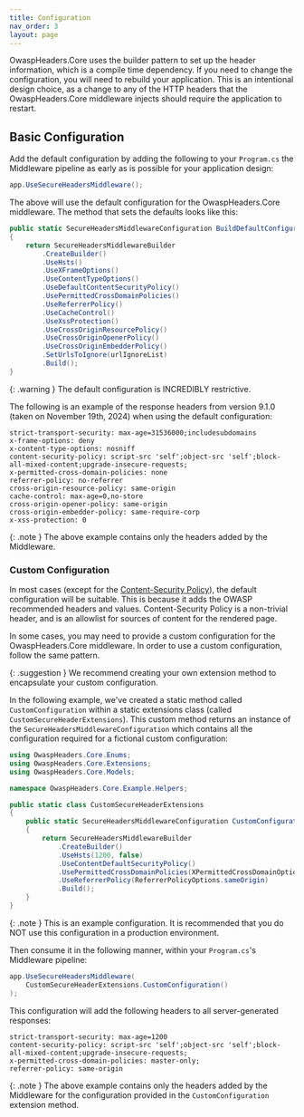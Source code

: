 ```yaml
---
title: Configuration
nav_order: 3
layout: page
---
```


OwaspHeaders.Core uses the builder pattern to set up the header information, which is a compile time dependency. If you need
to change the configuration, you will need to rebuild your application. This is an intentional design choice, as a change
to any of the HTTP headers that the OwaspHeaders.Core middleware injects should require the application to restart.

## Basic Configuration

Add the default configuration by adding the following to your `Program.cs` the Middleware pipeline as early as is
possible for your application design:

```csharp
app.UseSecureHeadersMiddleware();
```

The above will use the default configuration for the OwaspHeaders.Core middleware. The method that sets the defaults looks
like this:

```csharp
public static SecureHeadersMiddlewareConfiguration BuildDefaultConfiguration() 
{ 
    return SecureHeadersMiddlewareBuilder 
        .CreateBuilder()
        .UseHsts()
        .UseXFrameOptions()
        .UseContentTypeOptions()
        .UseDefaultContentSecurityPolicy()
        .UsePermittedCrossDomainPolicies()
        .UseReferrerPolicy()
        .UseCacheControl()
        .UseXssProtection()
        .UseCrossOriginResourcePolicy()
        .UseCrossOriginOpenerPolicy()
        .UseCrossOriginEmbedderPolicy()
        .SetUrlsToIgnore(urlIgnoreList)
        .Build();
} 
```

{: .warning }
The default configuration is INCREDIBLY restrictive.

The following is an example of the response headers from version 9.1.0 (taken on November 19th, 2024) when using the
default configuration: 

```http
strict-transport-security: max-age=31536000;includesubdomains
x-frame-options: deny
x-content-type-options: nosniff
content-security-policy: script-src 'self';object-src 'self';block-all-mixed-content;upgrade-insecure-requests;
x-permitted-cross-domain-policies: none
referrer-policy: no-referrer
cross-origin-resource-policy: same-origin
cache-control: max-age=0,no-store
cross-origin-opener-policy: same-origin
cross-origin-embedder-policy: same-require-corp
x-xss-protection: 0
```

{: .note }
The above example contains only the headers added by the Middleware.

### Custom Configuration

In most cases (except for the [Content-Security Policy](./Content-Security-Policy)), the default configuration will
be suitable. This is because it adds the OWASP recommended headers and values. Content-Security Policy is a non-trivial
header, and is an allowlist for sources of content for the rendered page.

In some cases, you may need to provide a custom configuration for the OwaspHeaders.Core middleware. In order to use a
custom configuration, follow the same pattern.

{: .suggestion }
We recommend creating your own extension method to encapsulate your custom configuration.

In the following example, we've created a static method called `CustomConfiguration` within a static extensions class
(called `CustomSecureHeaderExtensions`). This custom method returns an instance of the `SecureHeadersMiddlewareConfiguration`
which contains all the configuration required for a fictional custom configuration:

``` csharp
using OwaspHeaders.Core.Enums;
using OwaspHeaders.Core.Extensions;
using OwaspHeaders.Core.Models;

namespace OwaspHeaders.Core.Example.Helpers;

public static class CustomSecureHeaderExtensions
{
    public static SecureHeadersMiddlewareConfiguration CustomConfiguration()
    {
        return SecureHeadersMiddlewareBuilder
            .CreateBuilder()
            .UseHsts(1200, false)
            .UseContentDefaultSecurityPolicy()
            .UsePermittedCrossDomainPolicies(XPermittedCrossDomainOptionValue.masterOnly)
            .UseReferrerPolicy(ReferrerPolicyOptions.sameOrigin)
            .Build();
    }
}
```

{: .note }
This is an example configuration. It is recommended that you do NOT use this configuration in a production environment.

Then consume it in the following manner, within your `Program.cs`'s Middleware pipeline:

```csharp
app.UseSecureHeadersMiddleware(
    CustomSecureHeaderExtensions.CustomConfiguration()
);
```

This configuration will add the following headers to all server-generated responses:

```http
strict-transport-security: max-age=1200
content-security-policy: script-src 'self';object-src 'self';block-all-mixed-content;upgrade-insecure-requests;
x-permitted-cross-domain-policies: master-only;
referrer-policy: same-origin
```

{: .note }
The above example contains only the headers added by the Middleware for the configuration provided in the
`CustomConfiguration` extension method.
